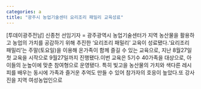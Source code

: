 ```yaml
---
categories: a
title: "광주시 농업기술센터 요리조리 패밀리 교육성료"
---
```

[투데이광주전남] 신종천 선임기자 = 광주광역시 농업기술센터가 지역 농산물을 활용하고 농업의 가치를 공감하기 위해 추진한 ‘요리조리 패밀리’ 교육이 성료됐다.‘요리조리 패밀리’는 주말(토요일)을 이용해 온가족이 함께 즐길 수 있는 교육으로, 지난 8월27일 첫 교육을 시작으로 9월27일까지 진행됐다.이번 교육은 5기수 40가족을 대상으로, 아이들의 눈높이에 맞춘 참여형으로 운영됐다. 특히 빛고을 농산물의 가치와 색다른 레시피를 배우는 동시에 가족과 즐거운 추억도 만들 수 있어 참가자의 호응이 높았다.또 강사진을 지역 여성농업인으로